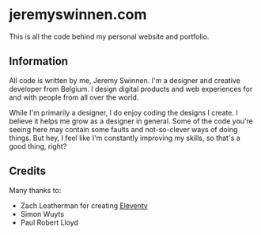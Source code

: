 # jeremyswinnen.com
This is all the code behind my personal website and portfolio.

## Information
All code is written by me, Jeremy Swinnen. I'm a designer and creative developer from Belgium. I design digital products and web experiences for and with people from all over the world.

While I'm primarily a designer, I do enjoy coding the designs I create. I believe it helps me grow as a designer in general. Some of the code you're seeing here may contain some faults and not-so-clever ways of doing things. But hey, I feel like I'm constantly improving my skills, so that's a good thing, right?

## Credits
Many thanks to:
- Zach Leatherman for creating [Eleventy](www.11ty.io)
- Simon Wuyts
- Paul Robert Lloyd
